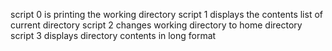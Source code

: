 script 0 is printing the working directory
script 1 displays the contents list of current directory
script 2 changes working directory to home directory
script 3 displays directory contents in long format
